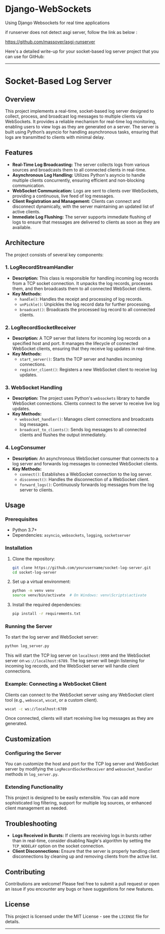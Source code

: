 # Django-WebSockets
Using Django Websockets for real time applications

if runserver does not detect asgi server, follow the link as below :

https://github.com/massover/asgi-runserver


Here's a detailed write-up for your socket-based log server project that you can use for GitHub:

---

# Socket-Based Log Server

## Overview

This project implements a real-time, socket-based log server designed to collect, process, and broadcast log messages to multiple clients via WebSockets. It provides a reliable mechanism for real-time log monitoring, enabling users to view logs as they are generated on a server. The server is built using Python’s asyncio for handling asynchronous tasks, ensuring that logs are transmitted to clients with minimal delay.

## Features

- **Real-Time Log Broadcasting:** The server collects logs from various sources and broadcasts them to all connected clients in real-time.
- **Asynchronous Log Handling:** Utilizes Python's asyncio to handle multiple clients concurrently, ensuring efficient and non-blocking communication.
- **WebSocket Communication:** Logs are sent to clients over WebSockets, providing a continuous, live feed of log messages.
- **Client Registration and Management:** Clients can connect and disconnect dynamically, with the server maintaining an updated list of active clients.
- **Immediate Log Flushing:** The server supports immediate flushing of logs to ensure that messages are delivered to clients as soon as they are available.

## Architecture

The project consists of several key components:

### 1. **LogRecordStreamHandler**
   - **Description:** This class is responsible for handling incoming log records from a TCP socket connection. It unpacks the log records, processes them, and then broadcasts them to all connected WebSocket clients.
   - **Key Methods:**
     - `handle()`: Handles the receipt and processing of log records.
     - `unPickle()`: Unpickles the log record data for further processing.
     - `broadcast()`: Broadcasts the processed log record to all connected clients.

### 2. **LogRecordSocketReceiver**
   - **Description:** A TCP server that listens for incoming log records on a specified host and port. It manages the lifecycle of connected WebSocket clients, ensuring that they receive log updates in real-time.
   - **Key Methods:**
     - `start_server()`: Starts the TCP server and handles incoming connections.
     - `register_client()`: Registers a new WebSocket client to receive log updates.

### 3. **WebSocket Handling**
   - **Description:** The project uses Python's `websockets` library to handle WebSocket connections. Clients connect to the server to receive live log updates.
   - **Key Methods:**
     - `websocket_handler()`: Manages client connections and broadcasts log messages.
     - `broadcast_to_clients()`: Sends log messages to all connected clients and flushes the output immediately.

### 4. **LogConsumer**
   - **Description:** An asynchronous WebSocket consumer that connects to a log server and forwards log messages to connected WebSocket clients.
   - **Key Methods:**
     - `connect()`: Establishes a WebSocket connection to the log server.
     - `disconnect()`: Handles the disconnection of a WebSocket client.
     - `forward_logs()`: Continuously forwards log messages from the log server to clients.

## Usage

### Prerequisites

- Python 3.7+
- Dependencies: `asyncio`, `websockets`, `logging`, `socketserver`

### Installation

1. Clone the repository:
   ```bash
   git clone https://github.com/yourusername/socket-log-server.git
   cd socket-log-server
   ```

2. Set up a virtual environment:
   ```bash
   python -m venv venv
   source venv/bin/activate  # On Windows: venv\Scripts\activate
   ```

3. Install the required dependencies:
   ```bash
   pip install -r requirements.txt
   ```

### Running the Server

To start the log server and WebSocket server:

```bash
python log_server.py
```

This will start the TCP log server on `localhost:9999` and the WebSocket server on `ws://localhost:6789`. The log server will begin listening for incoming log records, and the WebSocket server will handle client connections.

### Example: Connecting a WebSocket Client

Clients can connect to the WebSocket server using any WebSocket client tool (e.g., `websocat`, `wscat`, or a custom client).

```bash
wscat -c ws://localhost:6789
```

Once connected, clients will start receiving live log messages as they are generated.

## Customization

### Configuring the Server

You can customize the host and port for the TCP log server and WebSocket server by modifying the `LogRecordSocketReceiver` and `websocket_handler` methods in `log_server.py`.

### Extending Functionality

This project is designed to be easily extensible. You can add more sophisticated log filtering, support for multiple log sources, or enhanced client management as needed.

## Troubleshooting

- **Logs Received in Bursts:** If clients are receiving logs in bursts rather than in real-time, consider disabling Nagle's algorithm by setting the `TCP_NODELAY` option on the socket connection.
- **Client Disconnections:** Ensure that the server is properly handling client disconnections by cleaning up and removing clients from the active list.

## Contributing

Contributions are welcome! Please feel free to submit a pull request or open an issue if you encounter any bugs or have suggestions for new features.

## License

This project is licensed under the MIT License - see the `LICENSE` file for details.

---
